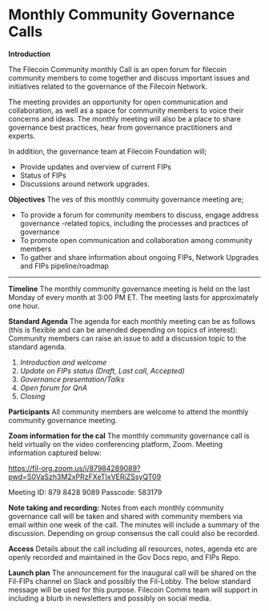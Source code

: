 # Monthly Community Governance Calls 

**Introduction**

The Filecoin Community monthly Call is an open forum for filecoin community members to come together and discuss important issues and initiatives related to the governance of the Filecoin Network. 

The meeting provides an opportunity for open communication and collaboration, as well as a space for community members to voice their concerns and ideas. The monthly meeting will also be a place to share governance best practices, hear from governance practitioners and experts. 

In addition, the governance team at Filecoin Foundation will; 
* Provide updates and overview of current FIPs
* Status of FIPs 
* Discussions around network upgrades. 

**Objectives**
The ves of this monthly commuity governance meeting are; 

* To provide a forum for community members to discuss, engage address governance -related topics, including the processes and practices of governance
* To promote open communication and collaboration among community members
* To gather and share information about ongoing FIPs, Network Upgrades and FIPs pipeline/roadmap



---
**Timeline**
The monthly community governance meeting is held on the last Monday of every month at 3:00 PM ET. The meeting lasts for approximately one hour.

**Standard Agenda**
The agenda for each monthly meeting can be as follows (this is flexible and can be amended depending on topics of interest): Community members can raise an issue to add a discussion topic to the standard agenda. 

1. *Introduction and welcome*
1. *Update on FIPs status (Draft, Last call, Accepted)*
1. *Governance presentation/Talks*
1. *Open forum for QnA*
1. *Closing*

**Participants**
All community members are welcome to attend the monthly community governance meeting. 

**Zoom information for the cal**
The monthly community governance call is held virtually on the video conferencing platform, Zoom. Meeting  information captured below: 

https://fil-org.zoom.us/j/87984289089?pwd=S0VaSzh3M2xPRzFXeTIxVERiZSsyQT09

Meeting ID: 879 8428 9089
Passcode: 583179

**Note taking and recording:** 
Notes from each monthly community governance call will be taken and shared with community members via email within one week of the call. The minutes will include a summary of the discussion. Depending on group consensus the call could also be recorded. 

**Access**
Details about the call including all resources, notes, agenda etc are openly recorded and maintained in the Gov Docs repo, and FIPs Repo. 

**Launch plan**
The announcement for the inaugural call will be shared on the Fil-FIPs channel on Slack and possibly the Fil-Lobby. The below standard message will be used for this purpose. 
Filecoin Comms team will support in including a blurb in newsletters and possibly on social media. 
